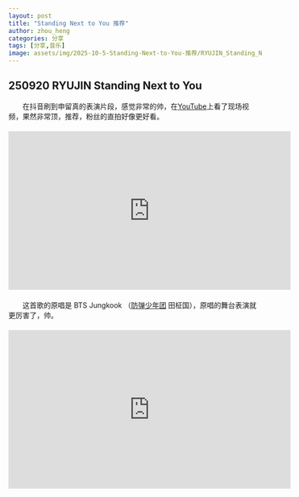 ```yaml
---
layout: post
title: "Standing Next to You 推荐"
author: zhou_heng
categories: 分享
tags: [分享,音乐]
image: assets/img/2025-10-5-Standing-Next-to-You-推荐/RYUJIN_Standing_Next_to_You.png
---
```


## 250920 RYUJIN Standing Next to You

&emsp;&emsp;在抖音刷到申留真的表演片段，感觉非常的帅，在[YouTube](https://www.youtube.com/)上看了现场视频，果然非常顶，推荐，粉丝的直拍好像更好看。

<div style="display: flex; justify-content: center; margin: 20px 0;">
<div style="position: relative; width: 100%; max-width: 560px;">
<iframe width="560" height="315" src="https://www.youtube.com/embed/A6FCntivTPw?si=4VS3s_VU8Zq73VJV" title="YouTube video player" frameborder="0" allow="accelerometer; autoplay; clipboard-write; encrypted-media; gyroscope; picture-in-picture; web-share" referrerpolicy="strict-origin-when-cross-origin" allowfullscreen></iframe>
</div>
</div>

&emsp;&emsp;这首歌的原唱是 BTS Jungkook （[防弹少年团](https://baike.baidu.com/item/防弹少年团/5641534?fromModule=lemma_inlink) 田柾国），原唱的舞台表演就更厉害了，帅。

<div style="display: flex; justify-content: center; margin: 20px 0;">
<div style="position: relative; width: 100%; max-width: 560px;">
<iframe width="560" height="315" src="https://www.youtube.com/embed/5LAJYKqE6Wg?si=DciThMrmQX1zPBlg" title="YouTube video player" frameborder="0" allow="accelerometer; autoplay; clipboard-write; encrypted-media; gyroscope; picture-in-picture; web-share" referrerpolicy="strict-origin-when-cross-origin" allowfullscreen></iframe>
</div>
</div>
